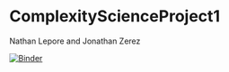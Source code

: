 # ComplexityScienceProject1
Nathan Lepore and Jonathan Zerez

[![Binder](https://mybinder.org/badge_logo.svg)](https://mybinder.org/v2/gh/jzerez/ComplexityScienceProject1/master)